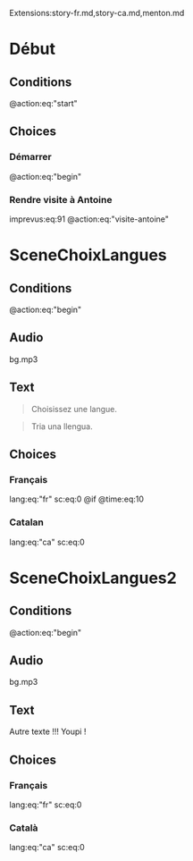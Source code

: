 Extensions:story-fr.md,story-ca.md,menton.md
# Début
## Conditions
@action:eq:"start"
## Choices
### Démarrer
@action:eq:"begin"
### Rendre visite à Antoine
imprevus:eq:91
@action:eq:"visite-antoine"

# SceneChoixLangues
## Conditions
@action:eq:"begin"

## Audio
bg.mp3
## Text

> Choisissez une langue.

> Tria una llengua.

## Choices
### Français
lang:eq:"fr"
sc:eq:0
@if
@time:eq:10

### Catalan
lang:eq:"ca"
sc:eq:0


# SceneChoixLangues2
## Conditions
@action:eq:"begin"

## Audio
bg.mp3
## Text

Autre texte !!!
Youpi !

## Choices
### Français
lang:eq:"fr"
sc:eq:0

### Català
lang:eq:"ca"
sc:eq:0
